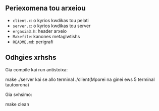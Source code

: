 ## Periexomena tou arxeiou

- `client.c`: o kyrios kwdikas tou pelati
- `server.c`: o kyrios kwdikas tou server
- `ergasia3.h`: header arxeio
- `Makefile`: kanones metaglwtishs
- `README.md`: perigrafi 
## Odhgies xrhshs

Gia compile kai run antistoixa:

make
./server kai se allo terminal ./client(Mporei na ginei ews 5 terminal tautoxrona)

Gia svhsimo:

make clean
